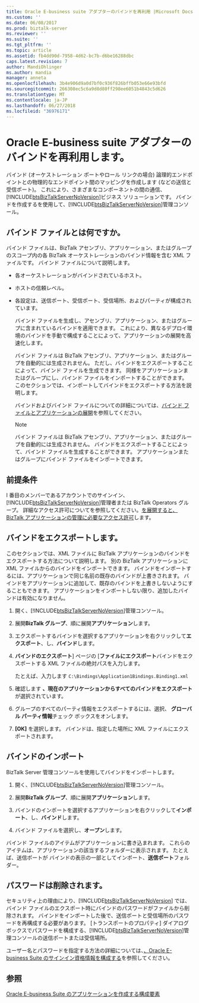 ```yaml
---
title: Oracle E-business suite アダプターのバインドを再利用 |Microsoft Docs
ms.custom: ''
ms.date: 06/08/2017
ms.prod: biztalk-server
ms.reviewer: ''
ms.suite: ''
ms.tgt_pltfrm: ''
ms.topic: article
ms.assetid: fb4dd90d-7958-4d62-bc7b-d6be16288dbc
caps.latest.revision: 7
author: MandiOhlinger
ms.author: mandia
manager: anneta
ms.openlocfilehash: 3b4e906d9a0d7bf0c936f826bffb053e66e93bfd
ms.sourcegitcommit: 266308ec5c6a9d8d80ff298ee6051b4843c5d626
ms.translationtype: MT
ms.contentlocale: ja-JP
ms.lasthandoff: 06/27/2018
ms.locfileid: "36976171"
---
```

# <a name="reuse-adapter-bindings-with-oracle-e-business-suite"></a>Oracle E-business suite アダプターのバインドを再利用します。
バインド (オーケストレーション ポートやロール リンクの場合) 論理的エンドポイントとの物理的なエンドポイント間のマッピングを作成します (などの送信と受信ポート)。 これにより、さまざまなコンポーネントの間の通信、[!INCLUDE[btsBizTalkServerNoVersion](../../includes/btsbiztalkservernoversion-md.md)]ビジネス ソリューションです。 バインドを作成するを使用して、[!INCLUDE[btsBizTalkServerNoVersion](../../includes/btsbiztalkservernoversion-md.md)]管理コンソール。  
  
## <a name="what-is-a-binding-file"></a>バインド ファイルとは何ですか。  
 バインド ファイルは、BizTalk アセンブリ、アプリケーション、またはグループのスコープ内の各 BizTalk オーケストレーションのバインド情報を含む XML ファイルです。 バインド ファイルについて説明します。  
  
- 各オーケストレーションがバインドされているホスト。  
  
- ホストの信頼レベル。  
  
- 各設定は、送信ポート、受信ポート、受信場所、およびパーティが構成されています。  
  
  バインド ファイルを生成し、アセンブリ、アプリケーション、またはグループに含まれているバインドを適用できます。 これにより、異なるデプロイ環境のバインドを手動で構成することによって、アプリケーションの展開を高速化します。  
  
  バインド ファイルは BizTalk アセンブリ、アプリケーション、またはグループを自動的には生成されません。 ただし、バインドをエクスポートすることによって、バインド ファイルを生成できます。 同様をアプリケーションまたはグループにし、バインド ファイルをインポートすることができます。 このセクションでは、インポートしてバインドをエクスポートする方法を説明します。  
  
  バインドおよびバインド ファイルについての詳細については、[バインド ファイルとアプリケーションの展開](../../core/binding-files-and-application-deployment.md)を参照してください。

  > [!NOTE]
  >  バインド ファイルは BizTalk アセンブリ、アプリケーション、またはグループを自動的には生成されません。 バインドをエクスポートすることによって、バインド ファイルを生成することができます。 アプリケーションまたはグループにバインド ファイルをインポートできます。  
 
## <a name="prerequisites"></a>前提条件    
I 番目のメンバーであるアカウントでのサインイン、[!INCLUDE[btsBizTalkServerNoVersion](../../includes/btsbiztalkservernoversion-md.md)]管理者または BizTalk Operators グループ。 詳細なアクセス許可についてを参照してください。[を展開すると、BizTalk アプリケーションの管理に必要なアクセス許可](../../core/permissions-required-for-deploying-and-managing-a-biztalk-application.md)します。

## <a name="export-bindings"></a>バインドをエクスポートします。

このセクションでは、XML ファイルに BizTalk アプリケーションのバインドをエクスポートする方法について説明します。 別の BizTalk アプリケーションに XML ファイルからのバインドをインポートできます。 バインドをインポートするには、アプリケーションで同じ名前の既存のバインドが上書きされます。 バインドをアプリケーションに追加して、既存のバインドを上書きしないようにすることもできます。 アプリケーションをインポートしない限り、追加したバインドは有効になりません。  

1. 開く、[!INCLUDE[btsBizTalkServerNoVersion](../../includes/btsbiztalkservernoversion-md.md)]管理コンソール。  
  
2. 展開**BizTalk グループ**、順に展開**アプリケーション**します。  
  
3. エクスポートするバインドを選択するアプリケーションを右クリックして**エクスポート**、し、**バインド**します。  
  
4. **バインドのエクスポート**] ページの [**ファイルにエクスポート**バインドをエクスポートする XML ファイルの絶対パスを入力します。  
  
    たとえば、入力します `C:\Bindings\Application1Bindings.Binding1.xml`  
  
5. 確認します **、現在のアプリケーションからすべてのバインドをエクスポート**が選択されています。  
  
6. グループのすべてのパーティ情報をエクスポートするには、選択、 **グローバル パーティ情報**チェック ボックスをオンします。  
  
7. **[OK]** を選択します。 バインドは、指定した場所に XML ファイルにエクスポートされます。  

## <a name="import-bindings"></a>バインドのインポート

BizTalk Server 管理コンソールを使用してバインドをインポートします。
  
1. 開く、[!INCLUDE[btsBizTalkServerNoVersion](../../includes/btsbiztalkservernoversion-md.md)]管理コンソール。  
  
2. 展開**BizTalk グループ**、順に展開**アプリケーション**します。  
  
3. バインドのインポートを選択するアプリケーションを右クリックして**インポート**、し、**バインド**します。  
  
4. バインド ファイルを選択し、**オープン**します。  
  
バインド ファイルのアイテムがアプリケーションに書き込まれます。 これらのアイテムは、アプリケーションの該当するフォルダーに表示されます。 たとえば、送信ポートが バインドの表示の一部としてインポート、**送信ポート**フォルダー。  
  
## <a name="passwords-are-removed"></a>パスワードは削除されます。  
セキュリティ上の理由により、[!INCLUDE[btsBizTalkServerNoVersion](../../includes/btsbiztalkservernoversion-md.md)] では、バインド ファイルのエクスポート時にバインドのパスワードがファイルから削除されます。 バインドをインポートした後で、送信ポートと受信場所のパスワードを再構成する必要があります。 [トランスポートのプロパティ] ダイアログ ボックスでパスワードを構成する、[!INCLUDE[btsBizTalkServerNoVersion](../../includes/btsbiztalkservernoversion-md.md)]管理コンソールの送信ポートまたは受信場所。 

ユーザー名とパスワードを指定する方法の詳細については、[、Oracle E-business Suite のサインイン資格情報を構成する](../../adapters-and-accelerators/adapter-oracle-ebs/configure-the-sign-in-credentials-for-the-oracle-e-business-suite.md)を参照してください。
  
## <a name="see-also"></a>参照  
[Oracle E-business Suite のアプリケーションを作成する構成要素](../../adapters-and-accelerators/adapter-oracle-ebs/building-blocks-to-create-oracle-e-business-suite-applications.md)